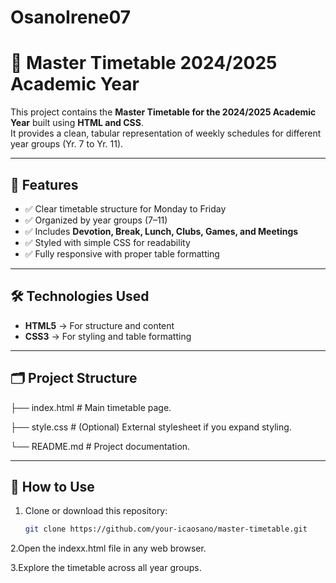 # OsanoIrene07

# 📅 Master Timetable 2024/2025 Academic Year

This project contains the **Master Timetable for the 2024/2025 Academic Year** built using **HTML and CSS**.  
It provides a clean, tabular representation of weekly schedules for different year groups (Yr. 7 to Yr. 11).

---

## 🎯  Features
- ✅ Clear timetable structure for Monday to Friday  
- ✅ Organized by year groups (7–11)  
- ✅ Includes
  **Devotion, Break, Lunch, Clubs, Games, and Meetings**  
- ✅ Styled with simple CSS for readability  
- ✅ Fully responsive with proper table formatting  

---

## 🛠️ Technologies Used
- **HTML5** → For structure and content  
- **CSS3** → For styling and table formatting  

---

## 🗂 Project Structure
├── index.html # Main timetable page.

├── style.css # (Optional) External stylesheet if you expand styling.

└── README.md # Project documentation.

---

## 📌 How to Use
1. Clone or download this repository:
   ```bash
   git clone https://github.com/your-icaosano/master-timetable.git
2.Open the indexx.html file in any web browser.

3.Explore the timetable across all year groups.
